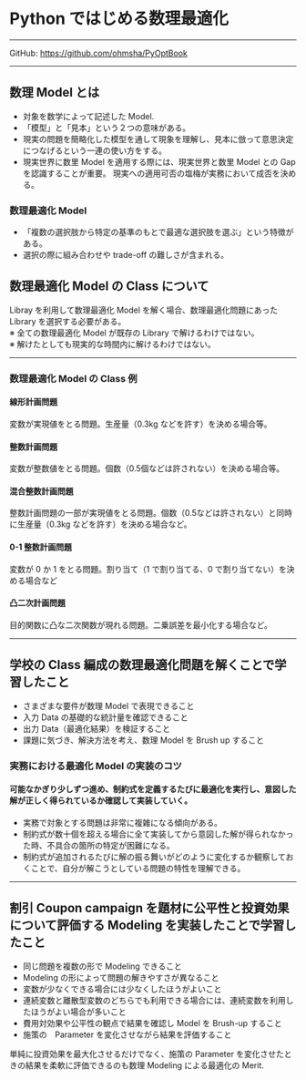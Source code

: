 # Python ではじめる数理最適化
---
GitHub: https://github.com/ohmsha/PyOptBook

---

## 数理 Model とは

- 対象を数学によって記述した Model.
- 「模型」と「見本」という２つの意味がある。
- 現実の問題を簡略化した模型を通して現象を理解し、見本に倣って意思決定につなげるという一連の使い方をする。
- 現実世界に数里 Model を適用する際には、現実世界と数里 Model との Gap を認識することが重要。
  現実への適用可否の塩梅が実務において成否を決める。

### 数理最適化 Model

- 「複数の選択肢から特定の基準のもとで最適な選択肢を選ぶ」という特徴がある。
- 選択の際に組み合わせや trade-off の難しさが含まれる。

## 数理最適化 Model の Class について

Libray を利用して数理最適化 Model を解く場合、数理最適化問題にあった Library を選択する必要がある。  
※ 全ての数理最適化 Model が既存の Library で解けるわけではない。  
※ 解けたとしても現実的な時間内に解けるわけではない。

---

### 数理最適化 Model の Class 例

#### 線形計画問題

変数が実現値をとる問題。生産量（0.3kg などを許す）を決める場合等。

#### 整数計画問題

変数が整数値をとる問題。個数（0.5個などは許されない）を決める場合等。

#### 混合整数計画問題

整数計画問題の一部が実現値をとる問題。個数（0.5などは許されない）と同時に生産量（0.3kg などを許す）を決める場合など。

#### 0-1 整数計画問題

変数が 0 か 1 をとる問題。割り当て（1 で割り当てる、0 で割り当てない）を決める場合など

#### 凸二次計画問題

目的関数に凸な二次関数が現れる問題。二乗誤差を最小化する場合など。

---

## 学校の Class 編成の数理最適化問題を解くことで学習したこと
- さまざまな要件が数理 Model で表現できること
- 入力 Data の基礎的な統計量を確認できること
- 出力 Data（最適化結果）を検証すること
- 課題に気づき、解決方法を考え、数理 Model を Brush up すること

### 実務における最適化 Model の実装のコツ
#### 可能なかぎり少しずつ進め、制約式を定義するたびに最適化を実行し、意図した解が正しく得られているか確認して実装していく。
- 実務で対象とする問題は非常に複雑になる傾向がある。
- 制約式が数十個を超える場合に全て実装してから意図した解が得られなかった時、不具合の箇所の特定が困難になる。
- 制約式が追加されるたびに解の振る舞いがどのように変化するか観察しておくことで、自分が解こうとしている問題の特性を理解できる。

---
## 割引 Coupon campaign を題材に公平性と投資効果について評価する Modeling を実装したことで学習したこと
- 同じ問題を複数の形で Modeling できること
- Modeling の形によって問題の解きやすさが異なること
- 変数が少なくできる場合には少なくしたほうがよいこと
- 連続変数と離散型変数のどちらでも利用できる場合には、連続変数を利用したほうがよい場合が多いこと
- 費用対効果や公平性の観点で結果を確認し Model を Brush-up すること
- 施策の　Parameter を変化させながら結果を評価すること

単純に投資効果を最大化させるだけでなく、施策の Parameter を変化させたときの結果を柔軟に評価できるのも数理 Modeling による最適化の Merit.
